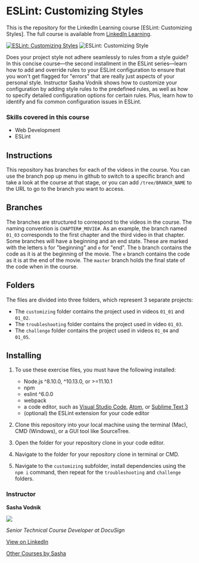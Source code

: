 # ESLint: Customizing Styles
This is the repository for the LinkedIn Learning course [ESLint: Customizing Styles]. The full course is available from [LinkedIn Learning][lil-course-url].

[![ESLint: Customizing Styles](COURSEIMAGE)](LICOURSEURL)
![ESLint: Customizing Style][lil-thumbnail-url] 

Does your project style not adhere seamlessly to rules from a style guide? In this concise course—the second installment in the ESLint series—learn how to add and override rules to your ESLint configuration to ensure that you won't get flagged for "errors" that are really just aspects of your personal style. Instructor Sasha Vodnik shows how to customize your configuration by adding style rules to the predefined rules, as well as how to specify detailed configuration options for certain rules. Plus, learn how to identify and fix common configuration issues in ESLint.

### Skills covered in this course
 - Web Development
 - ESLint

## Instructions
This repository has branches for each of the videos in the course. You can use the branch pop up menu in github to switch to a specific branch and take a look at the course at that stage, or you can add `/tree/BRANCH_NAME` to the URL to go to the branch you want to access.

## Branches
The branches are structured to correspond to the videos in the course. The naming convention is `CHAPTER#_MOVIE#`. As an example, the branch named `01_03` corresponds to the first chapter and the third video in that chapter. 
Some branches will have a beginning and an end state. These are marked with the letters `b` for "beginning" and `e` for "end". The `b` branch contains the code as it is at the beginning of the movie. The `e` branch contains the code as it is at the end of the movie. The `master` branch holds the final state of the code when in the course.

## Folders
The files are divided into three folders, which represent 3 separate projects:
  - The `customizing` folder contains the project used in videos `01_01` and `01_02`.
  - The `troubleshooting` folder contains the project used in video `01_03`.
  - The `challenge` folder contains the project used in videos `01_04` and `01_05`.

## Installing
1. To use these exercise files, you must have the following installed:

    - Node.js ^8.10.0, ^10.13.0, or >=11.10.1
    - npm
    - eslint ^6.0.0
    - webpack
    - a code editor, such as [Visual Studio Code](https://code.visualstudio.com/Download), [Atom](https://atom.io/), or [Sublime Text 3](https://www.sublimetext.com/3)
    - (optional) the ESLint extension for your code editor
2. Clone this repository into your local machine using the terminal (Mac), CMD (Windows), or a GUI tool like SourceTree.
3. Open the folder for your repository clone in your code editor.
4. Navigate to the folder for your repository clone in terminal or CMD.
5. Navigate to the `customizing` subfolder, install dependencies using the `npm i` command, then repeat for the `troubleshooting` and `challenge` folders.

### Instructor

**Sasha Vodnik**

<img src ="https://media-exp1.licdn.com/dms/image/C560DAQE4Fq-GmS8pwg/learning-author-crop_200_200/0?e=1600387200&v=beta&t=mSpUtCG9JRIYT5yyCcfB2m4evsbygBh6cHjfwV-kp14" >

_Senior Technical Course Developer at DocuSign_

[View on LinkedIn](https://www.linkedin.com/in/sashavodnik?trk=lil_course)

[Other Courses by Sasha](https://www.linkedin.com/learning/instructors/sasha-vodnik)

[0]: # (Replace these placeholder URLs with actual course URLs)

[lil-course-url]: https://www.linkedin.com/learning/eslint-customizing-styles/
[lil-thumbnail-url]: https://cdn.lynda.com/course/2255010/2255010-1582661408160-16x9.jpg
